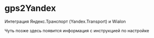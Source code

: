 # gps2Yandex
Интеграция Яндекс.Транспорт (Yandex.Transport) и Wialon

Чуть позже здесь появится информация с инструкцией по настройке
